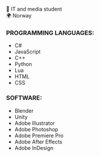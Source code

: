 🏫 IT and media student<br>
🌍 Norway

### PROGRAMMING LANGUAGES:
- C#
- JavaScript
- C++
- Python
- Lua
- HTML
- CSS

### SOFTWARE:
- Blender
- Unity
- Adobe Illustrator
- Adobe Photoshop
- Adobe Premiere Pro
- Adobe After Effects
- Adobe InDesign
